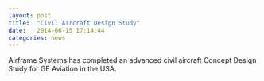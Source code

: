 ```yaml
---
layout: post
title:  "Civil Aircraft Design Study"
date:   2014-06-15 17:14:44
categories: news
---
```


Airframe Systems has completed an advanced civil aircraft Concept Design Study for GE Aviation in the USA.
